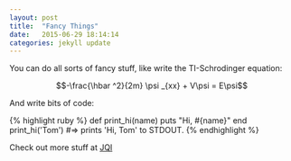 ```yaml
---
layout: post
title:  "Fancy Things"
date:   2015-06-29 18:14:14
categories: jekyll update
---
```


You can do all sorts of fancy stuff, like write the TI-Schrodinger equation:


$$-\frac{\hbar ^2}{2m} \psi _{xx} + V\psi = E\psi$$

And write bits of code:

{% highlight ruby %}
def print_hi(name)
  puts "Hi, #{name}"
end
print_hi('Tom')
#=> prints 'Hi, Tom' to STDOUT.
{% endhighlight %}

Check out more stuff at [JQI][jqi]

[jqi]:    http://jqi.umd.edu/
